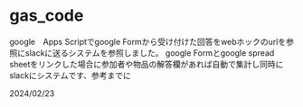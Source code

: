 # gas_code
google　Apps Scriptでgoogle Formから受け付けた回答をwebホックのurlを参照にslackに送るシステムを参照しました。
google Formとgoogle spread sheetをリンクした場合に参加者や物品の解答欄があれば自動で集計し同時にslackにシステムです、参考までに

2024/02/23